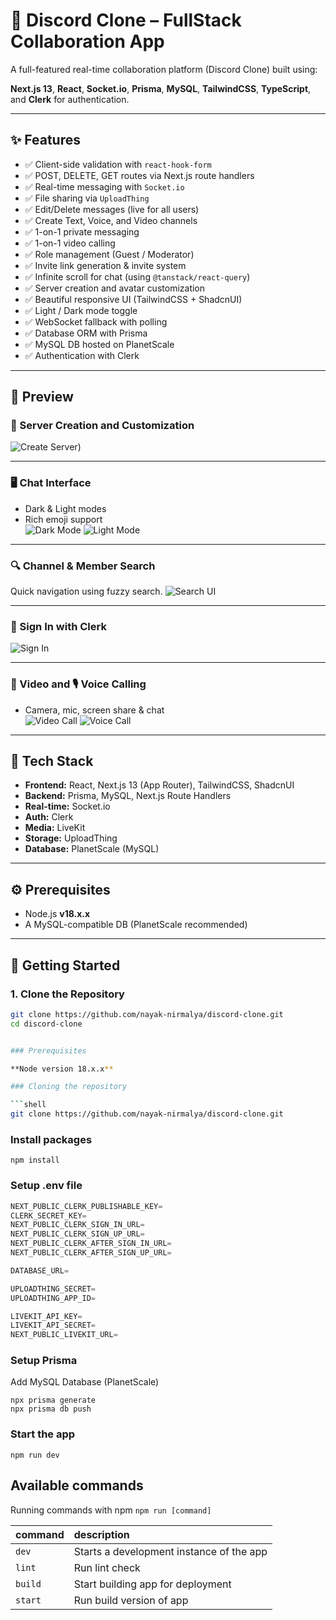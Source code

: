 # 💬 Discord Clone – FullStack Collaboration App

A full-featured real-time collaboration platform (Discord Clone) built using:

**Next.js 13**, **React**, **Socket.io**, **Prisma**, **MySQL**, **TailwindCSS**, **TypeScript**, and **Clerk** for authentication.

---

## ✨ Features

- ✅ Client-side validation with `react-hook-form`
- ✅ POST, DELETE, GET routes via Next.js route handlers
- ✅ Real-time messaging with `Socket.io`
- ✅ File sharing via `UploadThing`
- ✅ Edit/Delete messages (live for all users)
- ✅ Create Text, Voice, and Video channels
- ✅ 1-on-1 private messaging
- ✅ 1-on-1 video calling
- ✅ Role management (Guest / Moderator)
- ✅ Invite link generation & invite system
- ✅ Infinite scroll for chat (using `@tanstack/react-query`)
- ✅ Server creation and avatar customization
- ✅ Beautiful responsive UI (TailwindCSS + ShadcnUI)
- ✅ Light / Dark mode toggle
- ✅ WebSocket fallback with polling
- ✅ Database ORM with Prisma
- ✅ MySQL DB hosted on PlanetScale
- ✅ Authentication with Clerk

---

## 📸 Preview

### 🧩 Server Creation and Customization
![Create Server](./public/Add_server.png))


---

### 🖥️ Chat Interface
- Dark & Light modes
- Rich emoji support  
![Dark Mode](./public/Create%20server.png)
![Light Mode](./public/Light_Mode.png)

---

### 🔍 Channel & Member Search
Quick navigation using fuzzy search.
![Search UI](./public/SearchingIn%20server.png)

---

### 🔐 Sign In with Clerk
![Sign In](./public/SignIN%20.png)

---

### 🎥 Video and 🎙️ Voice Calling
- Camera, mic, screen share & chat  
![Video Call](./public/Video_call.png)
![Voice Call](./public/voice%20_call.png)

---

## 🧰 Tech Stack

- **Frontend:** React, Next.js 13 (App Router), TailwindCSS, ShadcnUI
- **Backend:** Prisma, MySQL, Next.js Route Handlers
- **Real-time:** Socket.io
- **Auth:** Clerk
- **Media:** LiveKit
- **Storage:** UploadThing
- **Database:** PlanetScale (MySQL)

---

## ⚙️ Prerequisites

- Node.js **v18.x.x**
- A MySQL-compatible DB (PlanetScale recommended)

---

## 🚀 Getting Started

### 1. Clone the Repository

```bash
git clone https://github.com/nayak-nirmalya/discord-clone.git
cd discord-clone


### Prerequisites

**Node version 18.x.x**

### Cloning the repository

```shell
git clone https://github.com/nayak-nirmalya/discord-clone.git
```

### Install packages

```shell
npm install
```

### Setup .env file

```js
NEXT_PUBLIC_CLERK_PUBLISHABLE_KEY=
CLERK_SECRET_KEY=
NEXT_PUBLIC_CLERK_SIGN_IN_URL=
NEXT_PUBLIC_CLERK_SIGN_UP_URL=
NEXT_PUBLIC_CLERK_AFTER_SIGN_IN_URL=
NEXT_PUBLIC_CLERK_AFTER_SIGN_UP_URL=

DATABASE_URL=

UPLOADTHING_SECRET=
UPLOADTHING_APP_ID=

LIVEKIT_API_KEY=
LIVEKIT_API_SECRET=
NEXT_PUBLIC_LIVEKIT_URL=
```

### Setup Prisma

Add MySQL Database (PlanetScale)

```shell
npx prisma generate
npx prisma db push
```

### Start the app

```shell
npm run dev
```

## Available commands

Running commands with npm `npm run [command]`

| command | description                              |
| :------ | :--------------------------------------- |
| `dev`   | Starts a development instance of the app |
| `lint`  | Run lint check                           |
| `build` | Start building app for deployment        |
| `start` | Run build version of app                 |
